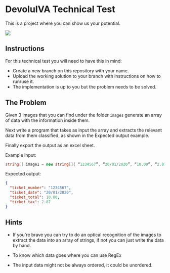 # DevoluIVA Technical Test

This is a project where you can show us your potential.

![](https://media.giphy.com/media/Dh9jqNm8YcGVG/giphy.gif)

## Instructions

For this technical test you will need to have this in mind:

* Create a new branch on this repository with your name.
* Upload the working solution to your branch with instructions on how to run/use it.
* The implementation is up to you but the problem needs to be solved.

## The Problem

Given 3 images that you can find under the folder ``images`` generate an array of data with the information inside them. 

Next write a program that takes as input the array and extracts the relevant data from them classified, as shown in the Expected output example.

Finally export the output as an excel sheet.

Example input:

```c#
string[] image1 = new string[]{ “1234567”, “20/01/2020”, “10.00”, “2.87” };
```

Expected output:
```json
{
  "ticket_number": "1234567", 
  "ticket_date": "20/01/2020", 
  "ticket_total": 10.00, 
  "ticket_tax": 2.87
}
```

## Hints

* If you're brave you can try to do an optical recognition of the images to extract the data into an array of strings, if not you can just write the data by hand.

* To know which data goes where you can use RegEx

* The input data might not be always ordered, it could be unordered.
